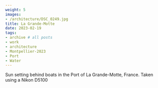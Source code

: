 ```yaml
---
weight: 5
images:
- /architecture/DSC_0249.jpg
title: La Grande-Motte
date: 2023-02-19
tags:
- archive # all posts
- work
- architecture
- Montpellier-2023
- Port
- Water
---
```


Sun setting behind boats in the Port of La Grande-Motte, France. Taken using a Nikon D5100

